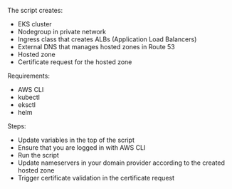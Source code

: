 The script creates:
- EKS cluster
- Nodegroup in private network
- Ingress class that creates ALBs (Application Load Balancers)
- External DNS that manages hosted zones in Route 53
- Hosted zone
- Certificate request for the hosted zone

Requirements:
- AWS CLI
- kubectl
- eksctl
- helm

Steps:
- Update variables in the top of the script
- Ensure that you are logged in with AWS CLI
- Run the script
- Update nameservers in your domain provider according to the created hosted zone
- Trigger certificate validation in the certificate request